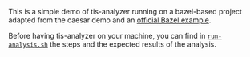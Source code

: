 This is a simple demo of tis-analyzer running on a bazel-based project adapted from the caesar demo and an [official Bazel example](https://github.com/bazelbuild/examples/tree/main/cpp-tutorial/stage3).

Before having tis-analyzer on your machine, you can find in [`run-analysis.sh`](./run-analysis.sh) the steps and the expected results of the analysis.
